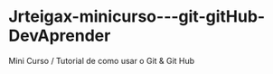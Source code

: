 # Jrteigax-minicurso---git-gitHub-DevAprender
Mini Curso / Tutorial de como usar o Git &amp; Git Hub
